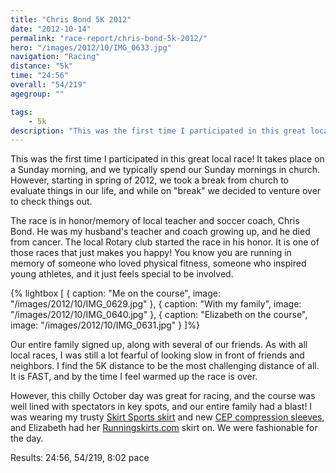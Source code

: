```yaml
---
title: "Chris Bond 5K 2012"
date: "2012-10-14"
permalink: "race-report/chris-bond-5k-2012/"
hero: "/images/2012/10/IMG_0633.jpg"
navigation: "Racing"
distance: "5k"
time: "24:56"
overall: "54/219"
agegroup: ""

tags:
    - 5k
description: "This was the first time I participated in this great local race! It takes place on a Sunday morning, and we typically spend our Sunday mornings in church. However, starting in spring of 2012, we took a break from church to evaluate things in our life, and while on break we decided to venture over to check things out."
---
```


This was the first time I participated in this great local race! It takes place on a Sunday morning, and we typically spend our Sunday mornings in church. However, starting in spring of 2012, we took a break from church to evaluate things in our life, and while on "break" we decided to venture over to check things out.

The race is in honor/memory of local teacher and soccer coach, Chris Bond. He was my husband's teacher and coach growing up, and he died from cancer. The local Rotary club started the race in his honor. It is one of those races that just makes you happy! You know you are running in memory of someone who loved physical fitness, someone who inspired young athletes, and it just feels special to be involved.

{% lightbox [
    { caption: "Me on the course", image: "/images/2012/10/IMG_0629.jpg" },
    { caption: "With my family", image: "/images/2012/10/IMG_0640.jpg" },
    { caption: "Elizabeth on the course", image: "/images/2012/10/IMG_0631.jpg" }
]%}

Our entire family signed up, along with several of our friends. As with all local races, I was still a lot fearful of looking slow in front of friends and neighbors. I find the 5K distance to be the most challenging distance of all. It is FAST, and by the time I feel warmed up the race is over.

However, this chilly October day was great for racing, and the course was well lined with spectators in key spots, and our entire family had a blast! I was wearing my trusty [Skirt Sports skirt](http://www.skirtsports.com/ "Skirt Sports") and new [CEP compression sleeves](http://www.cepcompression.com/progressive-calf-sleeves-2-0.html "Calf compression sleeves"), and Elizabeth had her [Runningskirts.com](http://www.runningskirts.com/ "Running Skirts") skirt on. We were fashionable for the day.

Results: 24:56, 54/219, 8:02 pace
